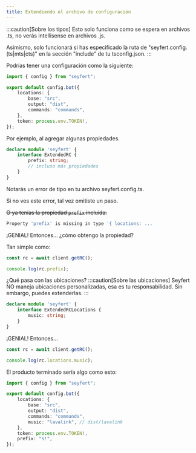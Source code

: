 ```yaml
---
title: Extendiendo el archivo de configuración
---
```


:::caution[Sobre los tipos]
Esto solo funciona como se espera en archivos .ts, no verás intellisense en archivos .js.

Asimismo, solo funcionará si has especificado la ruta de "seyfert.config.(ts|mts|cts)" en la sección "include" de tu tsconfig.json.
:::

Podrías tener una configuración como la siguiente:
```ts
import { config } from "seyfert";

export default config.bot({
	locations: {
		base: "src",
		output: "dist",
		commands: "commands",
	},
	token: process.env.TOKEN!,
});
```

Por ejemplo, al agregar algunas propiedades.

```ts
declare module 'seyfert' {
    interface ExtendedRC {
        prefix: string;
        // incluso más propiedades
    }
}
```

Notarás un error de tipo en tu archivo seyfert.config.ts.

Si no ves este error, tal vez omitiste un paso.

~~O ya tenías la propiedad `prefix` incluida.~~
```bash
Property 'prefix' is missing in type '{ locations: ...
```

¡GENIAL! Entonces... ¿cómo obtengo la propiedad?

Tan simple como:
```ts
const rc = await client.getRC();

console.log(rc.prefix);
```

¿Qué pasa con las ubicaciones?
:::caution[Sobre las ubicaciones]
Seyfert NO maneja ubicaciones personalizadas, esa es tu responsabilidad. Sin embargo, puedes extenderlas.
:::
```ts
declare module 'seyfert' {
    interface ExtendedRCLocations {
        music: string;
    }
}
```

¡GENIAL! Entonces...
```ts
const rc = await client.getRC();

console.log(rc.locations.music);
```

El producto terminado sería algo como esto:
```ts
import { config } from "seyfert";

export default config.bot({
	locations: {
		base: "src",
		output: "dist",
		commands: "commands",
		music: "lavalink", // dist/lavalink
	},
	token: process.env.TOKEN!,
	prefix: "s!",
});
```
